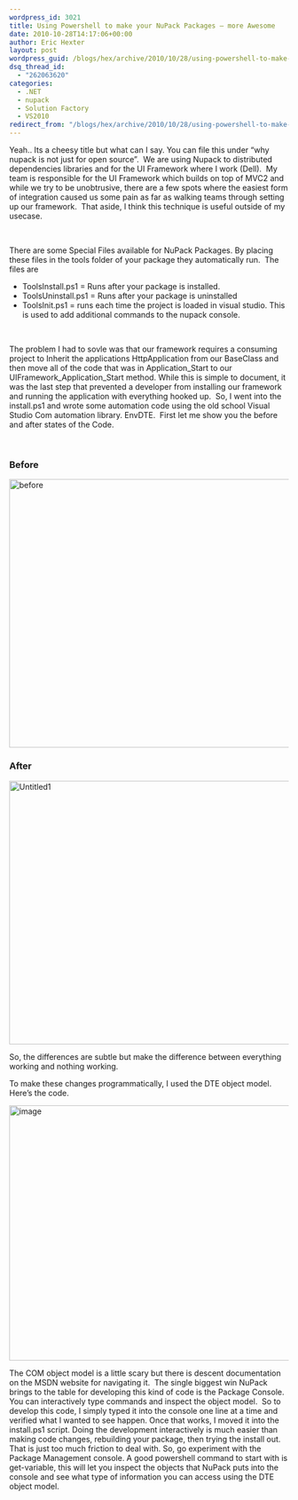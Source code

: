 ```yaml
---
wordpress_id: 3021
title: Using Powershell to make your NuPack Packages – more Awesome
date: 2010-10-28T14:17:06+00:00
author: Eric Hexter
layout: post
wordpress_guid: /blogs/hex/archive/2010/10/28/using-powershell-to-make-your-nupack-packages-more-awesome.aspx
dsq_thread_id:
  - "262063620"
categories:
  - .NET
  - nupack
  - Solution Factory
  - VS2010
redirect_from: "/blogs/hex/archive/2010/10/28/using-powershell-to-make-your-nupack-packages-more-awesome.aspx/"
---
```

Yeah.. Its a cheesy title but what can I say. You can file this under “why nupack is not just for open source”.&#160; We are using Nupack to distributed dependencies libraries and for the UI Framework where I work (Dell).&#160; My team is responsible for the UI Framework which builds on top of MVC2 and while we try to be unobtrusive, there are a few spots where the easiest form of integration caused us some pain as far as walking teams through setting up our framework.&#160; That aside, I think this technique is useful outside of my usecase.

&#160;

There are some Special Files available for NuPack Packages. By placing these files in the tools folder of your package they automatically run.&#160; The files are

  * ToolsInstall.ps1 = Runs after your package is installed. 
  * ToolsUninstall.ps1 = Runs after your package is uninstalled 
  * ToolsInit.ps1 = runs each time the project is loaded in visual studio. This is used to add additional commands to the nupack console. 

&#160;

The problem I had to sovle was that our framework requires a consuming project to Inherit the applications HttpApplication from our BaseClass and then move all of the code that was in Application\_Start to our UIFramework\_Application_Start method. While this is simple to document, it was the last step that prevented a developer from installing our framework and running the application with everything hooked up.&#160; So, I went into the install.ps1 and wrote some automation code using the old school Visual Studio Com automation library. EnvDTE.&#160; First let me show you the before and after states of the Code.

&#160;

### Before

[<img style="border-right-width: 0px;border-top-width: 0px;border-bottom-width: 0px;border-left-width: 0px" border="0" alt="before" src="http://lostechies.com/content/erichexter/uploads/2011/03/image_thumb_1E5C2837.png" width="638" height="484" />](http://lostechies.com/content/erichexter/uploads/2011/03/image_7F85B458.png) 

### After

[<img style="border-right-width: 0px;border-top-width: 0px;border-bottom-width: 0px;border-left-width: 0px" border="0" alt="Untitled1" src="http://lostechies.com/content/erichexter/uploads/2011/03/Untitled1_thumb_074DA6FB.png" width="644" height="475" />](http://lostechies.com/content/erichexter/uploads/2011/03/Untitled1_6157F6A4.png) </p> 

So, the differences are subtle but make the difference between everything working and nothing working.

To make these changes programmatically, I used the DTE object model.&#160; Here’s the code.

[<img style="border-right-width: 0px;border-top-width: 0px;border-bottom-width: 0px;border-left-width: 0px" border="0" alt="image" src="http://lostechies.com/content/erichexter/uploads/2011/03/image_thumb_3A3D3762.png" width="644" height="460" />](http://lostechies.com/content/erichexter/uploads/2011/03/image_0D284A94.png) 

The COM object model is a little scary but there is descent documentation on the MSDN website for navigating it.&#160; The single biggest win NuPack brings to the table for developing this kind of code is the Package Console. You can interactively type commands and inspect the object model.&#160; So to develop this code, I simply typed it into the console one line at a time and verified what I wanted to see happen. Once that works, I moved it into the install.ps1 script. Doing the development interactively is much easier than making code changes, rebuilding your package, then trying the install out.&#160; That is just too much friction to deal with. So, go experiment with the Package Management console. A good powershell command to start with is get-variable, this will let you inspect the objects that NuPack puts into the console and see what type of information you can access using the DTE object model.